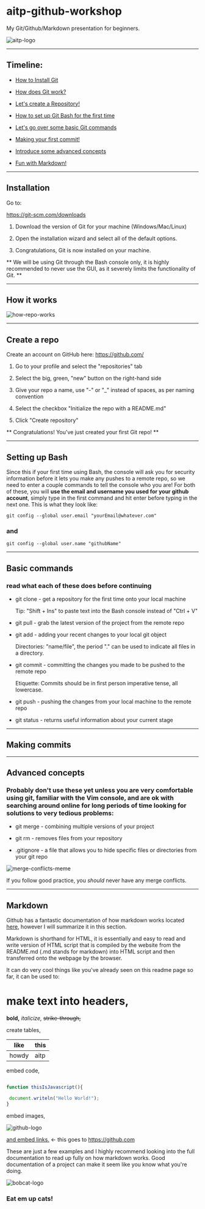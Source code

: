 # aitp-github-workshop

My Git/Github/Markdown presentation for beginners.

![aitp-logo](https://github.com/EnEmerson/aitp-github-workshop/blob/master/resources/txst-aitp-logo.png)

---

## Timeline:

* [How to Install Git](https://github.com/EnEmerson/aitp-github-workshop#installation)

* [How does Git work?](https://github.com/EnEmerson/aitp-github-workshop#how-it-works)

* [Let's create a Repository!](https://github.com/EnEmerson/aitp-github-workshop#create-a-repo)

* [How to set up Git Bash for the first time](https://github.com/EnEmerson/aitp-github-workshop#setting-up-bash)

* [Let's go over some basic Git commands](https://github.com/EnEmerson/aitp-github-workshop#basic-commands)

* [Making your first commit!](https://github.com/EnEmerson/aitp-github-workshop#making-commits)

* [Introduce some advanced concepts](https://github.com/EnEmerson/aitp-github-workshop#advanced-concepts)

* [Fun with Markdown!](https://github.com/EnEmerson/aitp-github-workshop#markdown)

---

## Installation

Go to:

https://git-scm.com/downloads

1. Download the version of Git for your machine (Windows/Mac/Linux)

2. Open the installation wizard and select all of the default options. 

3. Congratulations, Git is now installed on your machine.

**
We will be using Git through the Bash console only, 
it is highly recommended to never use the GUI, 
as it severely limits the functionality of Git.
**

---

## How it works

![how-repo-works](https://github.com/EnEmerson/aitp-github-workshop/blob/master/resources/how-repo-works.png)

---

## Create a repo

Create an account on GitHub here:  https://github.com/

1. Go to your profile and select the "repositories" tab

2. Select the big, green, "new" button on the right\-hand side

3. Give your repo a name, use "-" or "\_" instead of spaces, as per naming convention

4. Select the checkbox "Initialize the repo with a README.md"

5. Click "Create repository"

**
Congratulations! You've just created your first Git repo!
**

---

## Setting up Bash

Since this if your first time using Bash, the console will ask you for security information before it lets you make any pushes to a remote repo, so we need to enter a couple commands to tell the console who you are! For both of these, you will **use the email and username you used for your github account**, simply type in the first command and hit enter before typing in the next one. This is what they look like:

```Git
git config --global user.email "yourEmail@whatever.com"
```

### and

```Git
git config --global user.name "githubName"
```

---

## Basic commands

### read what each of these does before continuing

* git clone - get a repository for the first time onto your local machine

	Tip: "Shift + Ins" to paste text into the Bash console instead of "Ctrl + V"

* git pull - grab the latest version of the project from the remote repo

* git add - adding your recent changes to your local git object

	Directories: "name/file", the period "." can be used to indicate all files in a directory.

* git commit - committing the changes you made to be pushed to the remote repo

	Etiquette: Commits should be in first person imperative tense, all lowercase.

* git push - pushing the changes from your local machine to the remote repo

* git status - returns useful information about your current stage

---

## Making commits



---

## Advanced concepts

### Probably don't use these yet unless you are very comfortable using git, familiar with the Vim console, and are ok with searching around online for long periods of time looking for solutions to very tedious problems:

* git merge - combining multiple versions of your project

* git rm - removes files from your repository

* .gitignore - a file that allows you to hide specific files or directories from your git repo

![merge-conflicts-meme](https://github.com/EnEmerson/aitp-github-workshop/blob/master/resources/merge-conflicts-meme.jpg)

If you follow good practice, you *should* never have any merge conflicts.

---

## Markdown

Github has a fantastic documentation of how markdown works located [here](https://github.com/adam-p/markdown-here/wiki/Markdown-Cheatsheet), however I will summarize it in this section.

Markdown is shorthand for HTML, it is essentially and easy to read and write version of HTML script that is compiled by the website from the README.md (.md stands for markdown) into HTML script and then transferred onto the webpage by the browser.

It can do very cool things like you've already seen on this readme page so far, it can be used to:

# make text into headers,

**bold,** *italicize,* ~~strike-through,~~ 

create tables,

like|this
----|----
howdy|aitp

embed code,

```JavaScript

function thisIsJavascript(){

 document.writeln("Hello World!");
}
```

embed images,

![github-logo](https://github.com/EnEmerson/aitp-github-workshop/blob/master/resources/github-logo.png)

[and embed links.](https://github.com/) <- this goes to https://github.com

These are just a few examples and I highly recommend looking into the full documentation to read up fully on how markdown works. Good documentation of a project can make it seem like you know what you're doing.

![bobcat-logo](https://github.com/EnEmerson/aitp-github-workshop/blob/master/resources/bobcat-logo.png)

### Eat em up cats!
